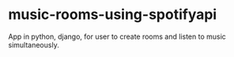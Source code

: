 # music-rooms-using-spotifyapi
App in python, django, for user to create rooms and listen to music simultaneously.
